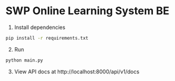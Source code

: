 # SWP Online Learning System BE

1. Install dependencies
```bash
pip install -r requirements.txt
```

2. Run
```bash
python main.py
```

3. View API docs at http://localhost:8000/api/v1/docs
